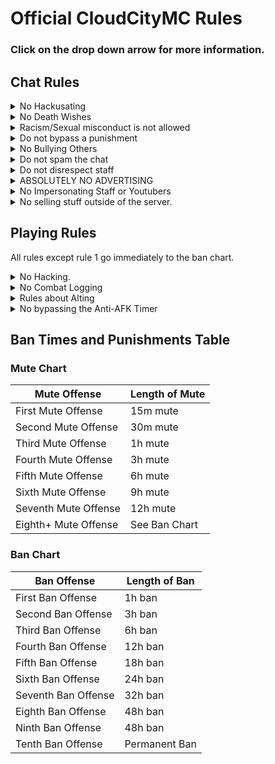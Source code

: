 # Official CloudCityMC Rules

### Click on the drop down arrow for more information.

## Chat Rules

<details><summary>No Hackusating</summary>
This means: Accusing a player of hacking (having an unfair advantage) is against the rules. If you believe someone is hacking, tell the staff immediately, if no one is on, feel free to mention Rylea (Chew) just by saying "Rylea" in chat, or Soarn just by saying "Saorn" in chat.
</details>

<details><summary>No Death Wishes</summary>
Death wishes (or "preferring", or "suggesting") are strictly forbidden. Saying terms such as, but not limited to, "kys", "go die", "i prefer you dead", will result in a mute.
</details>

<details><summary>Racism/Sexual misconduct is not allowed</summary>
Saying stuff like "omg i hate girls, too fat" will result in mute. This is mostly assumed but severe conducts are immediately muted.
<details><summary>EXPLICIT: Examples</summary>
Saying terms like "niggers should die" or "I hate jews, they should all burn" WILL RESULT IN A BAN! Severe cases like this will be punished severly.
</details></details>

<details><summary>Do not bypass a punishment</summary>
Bypassing your mute in any way (namely irc) will result in a temp-ban in place of the mute time. E.g. if you were muted for 10 minutes and you bypassed, your remaining time will be as a temp-ban. It's pretty easy to tell that you've bypassed a mute on IRC, and if your account is known, it will be muted on IRC as well.<br>
Bypassing a ban is the same concept, it is very easy to tell who is on an alt bypassing their ban. The alt will be banned permanently and its ip (regardless of it being the same ip as the banned user) will be banned for the remaining time of the punishment.
</details>

<details><summary>No Bullying Others</summary>
Bullying is not allowed. Being mean to someone specifically in chat will result in a mute. No punishments will be given if players are just joking around with one another, but this is not considered unless both people agree it's a joke.
</details>

<details><summary>Do not spam the chat</summary>
Do not spam the chat. Saying 3 messages in the span of 5 seconds counts as spam. This also includes saying the same message 3 or more times in a 2 minute period.
</details>

<details><summary>Do not disrespect staff</summary>
Disrespecting staff in any way, such as accusing them of abuse, hacking, breaking the rules, etc, will result in a mute at the staff's discretion. REGARDLESS OF WHETHER OR NOT THEY ARE ACTUALLY DOING WHAT YOU ARE ACCUSING THEM OF, NOTIFY CHEW IMMEDIATELY (by saying it in chat)
</details>

<details><summary>ABSOLUTELY NO ADVERTISING</summary>
If an IP is said in chat, the mute AND ban chart will be bypassed and a ban will be issued. If a server name is said in chat, a mute chart mute will be issued. If a user is convincing people to go to that server (e.g. "Hey wanna join mineplex?") may result in a ban chart ban.

<details><summary>Better Explanation</summary>
Discussing other servers without saying their name is okay. "Wanna play mine-strike with me?" is ok. "Wanna play mine-strike ON MINEPLEX!??! with me" is not ok. The bannable offense is when you convince others to join you on a specific server. "Come join me on mineplex!" Will result in a ban chart ban. "This server sucks!! MINEPLEX IS BETTER THAN CLOUDCITY" is a definite permanent ban.
</details>
</details>

<details><summary>No Impersonating Staff or Youtubers</summary>
Pretending you are someone else will result in a ban.
</details>

<details><summary>No selling stuff outside of the server.</summary>
(like alts, your merch, etc) will bypass the ban chart and result in a permanent ban.
</details>

## Playing Rules

All rules except rule 1 go immediately to the ban chart.

<details><summary>No Hacking.</summary>
This includes: Flying, speed mining, x-ray, kill aura, force field, or regen. Anything not stated on this list is not explicitly not allowed but can still be punished if it gives the player an unfair advantage. This rule bypasses the Ban Chart and is a perm ban. All hacking is based on the banning mod's opinion and knowledge of hackers
</details>

<details><summary>No Combat Logging</summary>
If a player enters combat (a player attacks another player, or vice versa) neither of the players may log out for 10 seconds after the last attack, nor may they enter a Non-PvP (safe) zone, this includes: Teleporting away (although ender pearls are allowed), or entering a claim others can't enter (locked with a plugin). This ban wears off until combat is not enabled (10 seconds after the last attack)
</details>

<details><summary>Rules about Alting</summary>
Using an alt to help with your main account (e.g. using an alt to mine stuff while your main idles at a farm) is against the rules. Using an alt is allowed if no interaction between the main and the alternate accounts occurs. If caught, the alt will be banned permanently.
</details>

<details><summary>No bypassing the Anti-AFK Timer</summary>
If the Player is AFK, they must not bypass the AFK timer in any way.
This also bans Minechat because you're not really in-game and bypasses the AFK timer.
</details>

## Ban Times and Punishments Table

### Mute Chart

Mute Offense         | Length of Mute
-------------------- | --------------
First Mute Offense   | 15m mute
Second Mute Offense  | 30m mute
Third Mute Offense   | 1h mute
Fourth Mute Offense  | 3h mute
Fifth Mute Offense   | 6h mute
Sixth Mute Offense   | 9h mute
Seventh Mute Offense | 12h mute
Eighth+ Mute Offense | See Ban Chart

### Ban Chart

Ban Offense         | Length of Ban
------------------- | -------------
First Ban Offense   | 1h ban
Second Ban Offense  | 3h ban
Third Ban Offense   | 6h ban
Fourth Ban Offense  | 12h ban
Fifth Ban Offense   | 18h ban
Sixth Ban Offense   | 24h ban
Seventh Ban Offense | 32h ban
Eighth Ban Offense  | 48h ban
Ninth Ban Offense   | 48h ban
Tenth Ban Offense   | Permanent Ban
